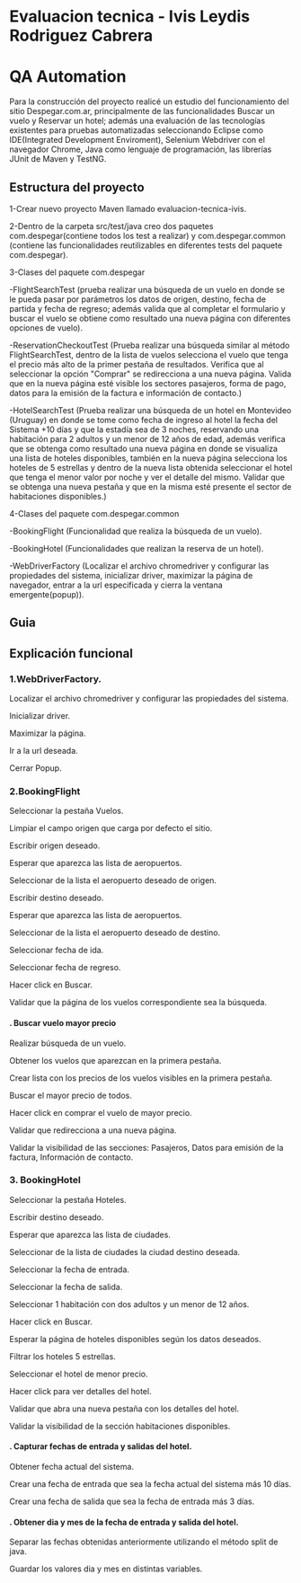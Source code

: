 # Evaluacion tecnica - Ivis Leydis Rodriguez Cabrera
# QA Automation

Para la construcción del proyecto realicé un estudio del funcionamiento del sitio Despegar.com.ar, principalmente de las funcionalidades Buscar un vuelo y Reservar un hotel; además una evaluación de las tecnologías existentes para pruebas automatizadas seleccionando Eclipse como IDE(Integrated Development Enviroment), Selenium Webdriver con el navegador Chrome, Java como lenguaje de programación, las librerías JUnit de Maven y TestNG.

## Estructura del proyecto
1-Crear nuevo proyecto Maven llamado evaluacion-tecnica-ivis.

2-Dentro de la carpeta src/test/java creo dos paquetes com.despegar(contiene todos los test a realizar) y com.despegar.common (contiene las funcionalidades reutilizables en diferentes tests del paquete com.despegar).

3-Clases del paquete com.despegar

-FlightSearchTest (prueba realizar una búsqueda de un vuelo en donde se le pueda pasar por parámetros los datos de origen, destino, fecha de partida y fecha de regreso; además valida que al completar el formulario y buscar el vuelo se obtiene como resultado una nueva
página con diferentes opciones de vuelo).

-ReservationCheckoutTest (Prueba realizar una búsqueda similar al método FlightSearchTest, dentro de la lista de vuelos selecciona el vuelo que tenga el precio más alto de la primer pestaña de resultados. Verifica que al seleccionar la opción "Comprar" se redirecciona a una nueva página. Valida que en la nueva página esté visible los sectores pasajeros, forma de pago, datos para la emisión de la factura e información de contacto.)

-HotelSearchTest (Prueba realizar una búsqueda de un hotel en Montevideo (Uruguay) en donde se tome como fecha de ingreso al hotel la fecha del Sistema +10 días y que la estadía sea de 3 noches, reservando una habitación para 2 adultos y un menor de 12 años de edad, además verifica que se obtenga como resultado una nueva página en donde se visualiza una lista de hoteles disponibles, también en la nueva página selecciona los hoteles de 5 estrellas y dentro de la nueva lista obtenida seleccionar el hotel que tenga el menor valor por
noche y ver el detalle del mismo. Validar que se obtenga una nueva pestaña y que en la misma esté presente el sector de habitaciones
disponibles.)

4-Clases del paquete com.despegar.common

-BookingFlight (Funcionalidad que realiza la búsqueda de un vuelo).

-BookingHotel  (Funcionalidades que realizan la reserva de un hotel).

-WebDriverFactory (Localizar el archivo chromedriver y configurar las propiedades del sistema, inicializar driver, maximizar la página de navegador, entrar a la url especificada y cierra la ventana emergente(popup)).


## Guia 

## Explicación funcional 

### 1.WebDriverFactory.

Localizar el archivo chromedriver y configurar las propiedades del sistema. 

Inicializar driver.

Maximizar la página.

Ir a la url deseada.

Cerrar Popup.

### 2.BookingFlight

Seleccionar la pestaña Vuelos.

Limpiar el campo origen que carga por defecto el sitio.

Escribir origen deseado.

Esperar que aparezca las lista de aeropuertos.

Seleccionar de la lista el aeropuerto deseado de origen.

Escribir destino deseado.

Esperar que aparezca las lista de aeropuertos.

Seleccionar de la lista el aeropuerto deseado de destino.

Seleccionar fecha de ida.

Seleccionar fecha de regreso.

Hacer click en Buscar.

Validar que la página de los vuelos correspondiente sea la búsqueda.

#### . Buscar vuelo mayor precio

Realizar búsqueda de un vuelo.

Obtener los vuelos que aparezcan en la primera pestaña.

Crear lista con los precios de los vuelos visibles en la primera pestaña.

Buscar el mayor precio de todos.

Hacer click en comprar  el vuelo de mayor precio.

Validar que redirecciona a una nueva página.

Validar la visibilidad de las secciones: Pasajeros, Datos para emisión de la factura, Información de contacto.

### 3. BookingHotel

Seleccionar la pestaña Hoteles.

Escribir destino deseado.

Esperar que aparezca las lista de ciudades.

Seleccionar de la lista de ciudades la ciudad destino deseada.

Seleccionar la fecha de entrada.

Seleccionar la fecha de salida.

Seleccionar 1 habitación con dos adultos y un menor de 12 años.

Hacer click en Buscar.

Esperar la página de hoteles disponibles según los datos deseados.

Filtrar los hoteles 5 estrellas.

Seleccionar el hotel de menor precio.

Hacer click para ver detalles del hotel.

Validar que abra una nueva pestaña con los detalles del hotel.

Validar la visibilidad de la sección habitaciones disponibles.

#### . Capturar fechas de entrada y salidas del hotel.

Obtener fecha actual del sistema.

Crear una fecha de entrada que sea la fecha actual del sistema más 10 días.

Crear una fecha de salida que sea la fecha de entrada más 3 días.

#### . Obtener dia y mes de la fecha de entrada y salida del hotel.

Separar las fechas obtenidas anteriormente utilizando el método split de java.

Guardar los valores dia y mes en distintas variables.


